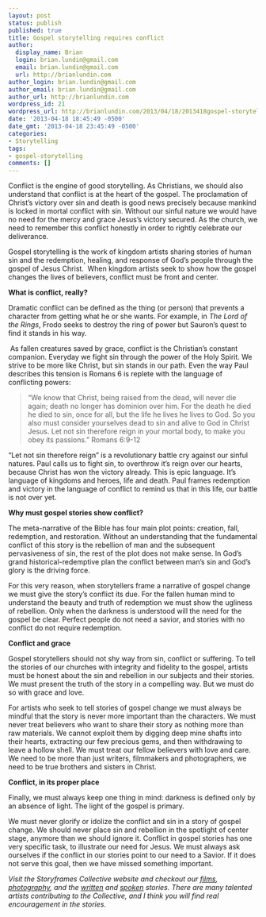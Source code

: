 ```yaml
---
layout: post
status: publish
published: true
title: Gospel storytelling requires conflict
author:
  display_name: Brian
  login: brian.lundin@gmail.com
  email: brian.lundin@gmail.com
  url: http://brianlundin.com
author_login: brian.lundin@gmail.com
author_email: brian.lundin@gmail.com
author_url: http://brianlundin.com
wordpress_id: 21
wordpress_url: http://brianlundin.com/2013/04/18/2013418gospel-storytelling-requires-conflict/
date: '2013-04-18 18:45:49 -0500'
date_gmt: '2013-04-18 23:45:49 -0500'
categories:
- Storytelling
tags:
- gospel-storytelling
comments: []
---
```

<p>Conflict is the engine of good storytelling. As Christians, we should also understand that conflict is at the heart of the gospel. The proclamation of Christ’s victory over sin and death is good news precisely because mankind is locked in mortal conflict with sin. Without our sinful nature we would have no need for the mercy and grace Jesus’s victory secured. As the church, we need to remember this conflict honestly in order to rightly celebrate our deliverance.</p>
<p class="p2"><span class="s1"><span class="Apple-tab-span">	</span>Gospel storytelling is the work of kingdom artists sharing stories of human sin and the redemption, healing, and response of God’s people through the gospel of Jesus Christ.&nbsp; When kingdom artists seek to show how the gospel changes the lives of believers, conflict must be front and center.</span></p>
<p><strong>What is conflict, really?</strong></p>
<p class="p1"><strong></strong></p>
<p class="p1">Dramatic conflict can be defined as the thing (or person) that prevents a character from getting what he or she wants. For example, in <em>The Lord of the Rings</em>, Frodo seeks to destroy the ring of power but Sauron’s quest to find it stands in his way.</p>
<p class="p1">&nbsp;As fallen creatures saved by grace, conflict is the Christian’s constant companion. Everyday we fight sin through the power of the Holy Spirit. We strive to be more like Christ, but sin stands in our path. Even the way Paul describes this tension is Romans 6 is replete with the language of conflicting powers:</p>
<blockquote><p>“We know that Christ, being raised from the dead, will never die again; death no longer has dominion over him. For the death he died he died to sin, once for all, but the life he lives he lives to God. So you also must consider yourselves dead to sin and alive to God in Christ Jesus. Let not sin therefore reign in your mortal body, to make you obey its passions.” Romans 6:9-12</p></blockquote>
<p class="p5"><span class="Apple-tab-span">	</span>“Let not sin therefore reign” is a revolutionary battle cry against our sinful natures. Paul calls us to fight sin, to overthrow it’s reign over our hearts, because Christ has won the victory already. This is epic language. It’s language of kingdoms and heroes, life and death. Paul frames redemption and victory in the language of conflict to remind us that in this life, our battle is not over yet.</p>
<p><strong>Why must gospel stories show conflict?</strong></p>
<p class="p1"><strong></strong></p>
<p class="p1">The meta-narrative of the Bible has four main plot points: creation, fall, redemption, and restoration. Without an understanding that the fundamental conflict of this story is the rebellion of man and the subsequent pervasiveness of sin, the rest of the plot does not make sense. In God’s grand historical-redemptive plan the conflict between man’s sin and God’s glory is the driving force.</p>
<p class="p1">For this very reason, when storytellers frame a narrative of gospel change we must give the story’s conflict its due. For the fallen human mind to understand the beauty and truth of redemption we must show the ugliness of rebellion. Only when the darkness is understood will the need for the gospel be clear. Perfect people do not need a savior, and stories with no conflict do not require redemption.</p>
<p><strong>Conflict and grace</strong></p>
<p class="p1"><strong></strong></p>
<p class="p1">Gospel storytellers should not shy way from sin, conflict or suffering. To tell the stories of our churches with integrity and fidelity to the gospel, artists must be honest about the sin and rebellion in our subjects and their stories. We must present the truth of the story in a compelling way. But we must do so with grace and love.</p>
<p class="p1">For artists who seek to tell stories of gospel change we must always be mindful that the story is never more important than the characters. We must never treat believers who want to share their story as nothing more than raw materials. We cannot exploit them by digging deep mine shafts into their hearts, extracting our few precious gems, and then withdrawing to leave a hollow shell. We must treat our fellow believers with love and care. We need to be more than just writers, filmmakers and photographers, we need to be true brothers and sisters in Christ.</p>
<p><strong>Conflict, in its proper place</strong></p>
<p class="p1"><strong></strong></p>
<p class="p1">Finally, we must always keep one thing in mind: darkness is defined only by an absence of light. The light of the gospel is primary.&nbsp;</p>
<p class="p1">We must never glorify or idolize the conflict and sin in a story of gospel change. We should never place sin and rebellion in the spotlight of center stage, anymore than we should ignore it. Conflict in gospel stories has one very specific task, to illustrate our need for Jesus. We must always ask ourselves if the conflict in our stories point to our need to a Savior. If it does not serve this goal, then we have missed something important.</p>
<p class="p1">
<p class="p1"><em>Visit the Storyframes Collective website and checkout our <a href="http://storyframes.org/category/portfolio/films/">films</a>, <a href="http://storyframes.org/category/portfolio/photo/">photography</a>, and the <a href="http://storyframes.org/category/portfolio/written/">written</a> and <a href="http://storyframes.org/category/portfolio/spoken/">spoken</a> stories. There are many talented artists contributing to the Collective, and I think you will find real encouragement in the stories.</em></p>
